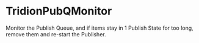 TridionPubQMonitor
==================

Monitor the Publish Queue, and if items stay in 1 Publish State for too long, remove them and re-start the Publisher.
